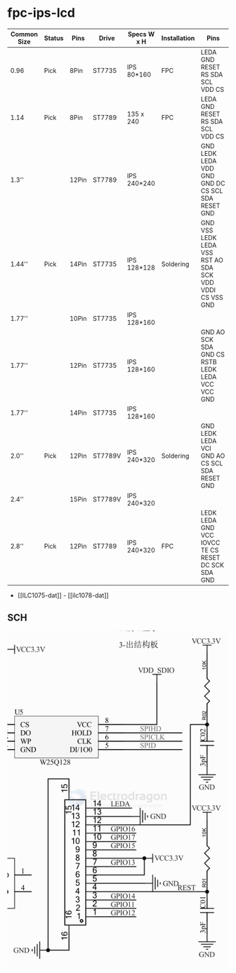 
# fpc-ips-lcd


| Common Size | Status | Pins  | Drive   | Specs W x H | Installation | Pins                                                     |
| ----------- | ------ | ----- | ------- | ----------- | ------------ | -------------------------------------------------------- |
| 0.96        | Pick   | 8Pin  | ST7735  | IPS 80*160  | FPC          | LEDA GND RESET RS SDA SCL VDD CS                         |
| 1.14        | Pick   | 8Pin  | ST7789  | 135 x 240   | FPC          | LEDA GND RESET RS SDA SCL VDD CS                         |
| 1.3''       |        | 12Pin | ST7789  | IPS 240*240 |              | GND LEDK LEDA VDD GND GND DC CS SCL SDA RESET GND        |
| 1.44''      | Pick   | 14Pin | ST7735  | IPS 128*128 | Soldering    | GND VSS LEDK LEDA VSS RST AO SDA SCK VDD VDDI CS VSS GND |
| 1.77''      |        | 10Pin | ST7735  | IPS 128*160 |              |
| 1.77''      |        | 12Pin | ST7735  | IPS 128*160 |              | GND AO SCK SDA GND CS RSTB LEDK LEDA VCC VCC GND         |
| 1.77''      |        | 14Pin | ST7735  | IPS 128*160 |              |
| 2.0''       | Pick   | 12Pin | ST7789V | IPS 240*320 | Soldering    | GND LEDK LEDA VCI GND AO CS SCL SDA RESET GND            |
| 2.4''       |        | 15Pin | ST7789V | IPS 240*320 |
| 2.8''       | Pick   | 12Pin | ST7789  | IPS 240*320 | FPC          | LEDK LEDA GND VCC IOVCC TE CS RESET DC SCK SDA GND       |

- [[ILC1075-dat]] - [[ilc1078-dat]]

## SCH 

![](2024-12-26-15-22-01.png)